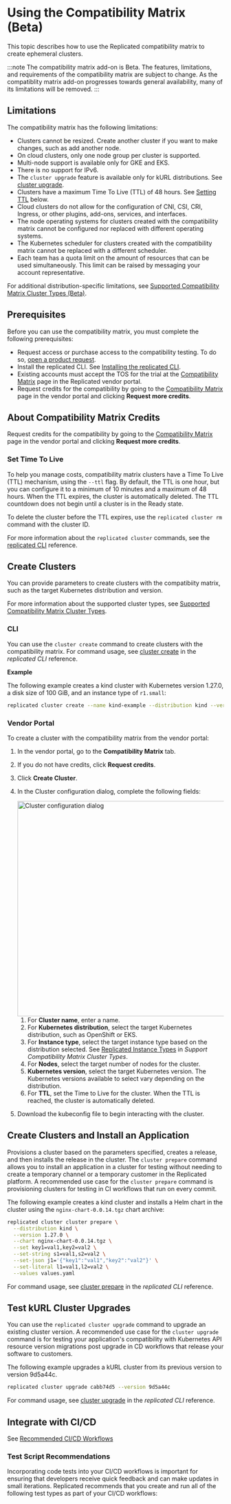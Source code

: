 # Using the Compatibility Matrix (Beta)

This topic describes how to use the Replicated compatibility matrix to create ephemeral clusters.

:::note
The compatibility matrix add-on is Beta. The features, limitations, and requirements of the compatibility matrix are subject to change. As the compatiblity matrix add-on progresses towards general availability, many of its limitations will be removed.
:::

## Limitations

The compatibility matrix has the following limitations:

- Clusters cannot be resized. Create another cluster if you want to make changes, such as add another node.
- On cloud clusters, only one node group per cluster is supported.
- Multi-node support is available only for GKE and EKS.
- There is no support for IPv6.
- The `cluster upgrade` feature is available only for kURL distributions. See [cluster upgrade](/reference/replicated-cli-cluster-upgrade).
- Clusters have a maximum Time To Live (TTL) of 48 hours. See [Setting TTL](#setting-ttl) below.
- Cloud clusters do not allow for the configuration of CNI, CSI, CRI, Ingress, or other plugins, add-ons, services, and interfaces.
- The node operating systems for clusters created with the compatibility matrix cannot be configured nor replaced with different operating systems.
- The Kubernetes scheduler for clusters created with the compatibility matrix cannot be replaced with a different scheduler.
- Each team has a quota limit on the amount of resources that can be used simultaneously. This limit can be raised by messaging your account representative.

For additional distribution-specific limitations, see [Supported Compatibility Matrix Cluster Types (Beta)](testing-supported-clusters).

## Prerequisites

Before you can use the compatibility matrix, you must complete the following prerequisites:

- Request access or purchase access to the compatibility testing. To do so, [open a product request](https://vendor.replicated.com/support?requestType=feature&productArea=vendor).
- Install the replicated CLI. See [Installing the replicated CLI](/reference/replicated-cli-installing).
- Existing accounts must accept the TOS for the trial at the [Compatibility Matrix](https://vendor.replicated.com/compatibility-matrix) page in the Replicated vendor portal.
- Request credits for the compatibility by going to the [Compatibility Matrix](https://vendor.replicated.com/compatibility-matrix) page in the vendor portal and clicking **Request more credits**.

## About Compatibility Matrix Credits

Request credits for the compatibility by going to the [Compatibility Matrix](https://vendor.replicated.com/compatibility-matrix) page in the vendor portal and clicking **Request more credits**.

### Set Time To Live

To help you manage costs, compatibility matrix clusters have a Time To Live (TTL) mechanism, using the `--ttl` flag. By default, the TTL is one hour, but you can configure it to a minimum of 10 minutes and a maximum of 48 hours. When the TTL expires, the cluster is automatically deleted. The TTL countdown does not begin until a cluster is in the Ready state.

To delete the cluster before the TTL expires, use the `replicated cluster rm` command with the cluster ID. 

For more information about the `replicated cluster` commands, see the [replicated CLI](/reference/replicated-cli-cluster-create) reference.

## Create Clusters

You can provide parameters to create clusters with the compatibiity matrix, such as the target Kubernetes distribution and version.

For more information about the supported cluster types, see [Supported Compatibility Matrix Cluster Types](/vendor/testing-supported-clusters).

### CLI

You can use the `cluster create` command to create clusters with the compatibility matrix. For command usage, see [cluster create](/reference/replicated-cli-cluster-create) in the _replicated CLI_ reference.

**Example**

The following example creates a kind cluster with Kubernetes version 1.27.0, a disk size of 100 GiB, and an instance type of `r1.small`: 

```bash
replicated cluster create --name kind-example --distribution kind --version 1.27.0 --disk 100 --instance-type r1.small
```

### Vendor Portal

To create a cluster with the compatibility matrix from the vendor portal:

1. In the vendor portal, go to the **Compatibility Matrix** tab.
1. If you do not have credits, click **Request credits**.
1. Click **Create Cluster**.
1. In the Cluster configuration dialog, complete the following fields:

   <img alt="Cluster configuration dialog" src="/images/matrix-create-cluster.png" width="500px"/>

   1. For **Cluster name**, enter a name.
   1. For **Kubernetes distribution**, select the target Kubernetes distribution, such as OpenShift or EKS.
   1. For **Instance type**, select the target instance type based on the distribution selected. See [Replicated Instance Types](testing-supported-clusters) in _Support Compatibility Matrix Cluster Types_.
   1. For **Nodes**, select the target number of nodes for the cluster.
   1. **Kubernetes version**, select the target Kubernetes version. The Kubernetes versions available to select vary depending on the distribution.
   1. For **TTL**, set the Time to Live for the cluster. When the TTL is reached, the cluster is automatically deleted.

1. Download the kubeconfig file to begin interacting with the cluster.  

## Create Clusters and Install an Application

Provisions a cluster based on the parameters specified, creates a release, and then installs the release in the cluster. The `cluster prepare` command allows you to install an application in a cluster for testing without needing to create a temporary channel or a temporary customer in the Replicated platform. A recommended use case for the `cluster prepare` command is provisioning clusters for testing in CI workflows that run on every commit.

The following example creates a kind cluster and installs a Helm chart in the cluster using the `nginx-chart-0.0.14.tgz` chart archive:

```bash
replicated cluster cluster prepare \
  --distribution kind \
  --version 1.27.0 \
  --chart nginx-chart-0.0.14.tgz \
  --set key1=val1,key2=val2 \
  --set-string s1=val1,s2=val2 \
  --set-json j1='{"key1":"val1","key2":"val2"}' \
  --set-literal l1=val1,l2=val2 \
  --values values.yaml
```

For command usage, see [cluster prepare](/reference/replicated-cli-cluster-prepare) in the _replicated CLI_ reference.

## Test kURL Cluster Upgrades

You can use the `replicated cluster upgrade` command to upgrade an existing cluster version. A recommended use case for the `cluster upgrade` command is for testing your application's compatibility with Kubernetes API resource version migrations post upgrade in CD workflows that release your software to customers.

The following example upgrades a kURL cluster from its previous version to version 9d5a44c.

```bash
replicated cluster upgrade cabb74d5 --version 9d5a44c
```

For command usage, see [cluster upgrade](/reference/replicated-cli-cluster-upgrade) in the _replicated CLI_ reference.

## Integrate with CI/CD

See [Recommended CI/CD Workflows](ci-workflows)

### Test Script Recommendations

Incorporating code tests into your CI/CD workflows is important for ensuring that developers receive quick feedback and can make updates in small iterations. Replicated recommends that you create and run all of the following test types as part of your CI/CD workflows:

<TestRecs/>
